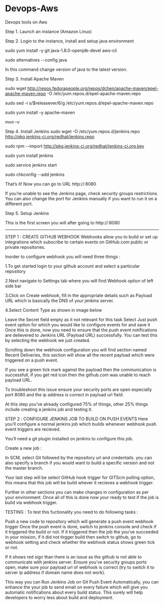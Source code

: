 # Devops-Aws
Devops tools on Aws

 Step 1.  Launch an instance (Amazon Linux) 

Step 2.  Login to the instance, install and setup java environment 

sudo yum install -y git  java-1.8.0-openjdk-devel aws-cli

sudo alternatives --config java

In this command change version of java to the latest version.

Step 3. Install Apache Maven 

sudo wget http://repos.fedorapeople.org/repos/dchen/apache-maven/epel-apache-maven.repo -O /etc/yum.repos.d/epel-apache-maven.repo

sudo sed -i s/\$releasever/6/g /etc/yum.repos.d/epel-apache-maven.repo

sudo yum install -y apache-maven

mvn –v

Step 4.  Install Jenkins 
sudo wget -O /etc/yum.repos.d/jenkins.repo http://pkg.jenkins-ci.org/redhat/jenkins.repo

sudo rpm --import http://pkg.jenkins-ci.org/redhat/jenkins-ci.org.key

sudo yum install jenkins

sudo service jenkins start

sudo chkconfig --add jenkins

That’s it! Now you can go to URL http://<instance ip>:8080

If you’re unable to see the Jenkins page, check security groups restrictions. You can also change the port for Jenkins manually if you want to run it on a different port.

Step 5. Setup Jenkins

This is the first screen you will after going to http://<instance ip>:8080

-----------------------------------------------------------------------------------------------------------------------------
STEP 1 :  CREATE GITHUB WEBHOOK
Webhooks allow you to build or set up integrations which subscribe to certain events on GitHub.com public or private repositories.

Inorder to configure webhook you will need three things :

1.To get started login to your github account and select a particular repository

2.Next navigate to Settings tab where you will find Webhook option of left side bar

3.Click on Create webhook, fill in the appropriate details such as Payload URL which is basically the DNS of your jenkins server.

4.Select Content Type as shown in image below




Leave the Secret field empty as it not relevant for this task 
Select Just push event option for which you would like to configure events for and save it
Once this is done, now you need to ensure that the push event notifications are delievered to Jenkins URL (Payload URL) successfully. You can test this by selecting the webhook we just created.

Scrolling down the webhook configuration you will find section named Recent Deliveries, this section will show all the recent payload which were triggered on a push event. 

If you see a green tick mark against the payload then the communication is successfull, if you get red icon then the github.com was unable to reach payload URL.

To troubleshoot this issue ensure your security ports are open especially port 8080 and the ip address is correct in payload url field.


At this step you’ve already configured 75% of things, other 25% things include creating a jenkins job and testing it.

 

STEP 2 : CONFIGURE JENKINS JOB TO BUILD ON PUSH EVENTS
Here you’ll configure a normal jenkins job which builds whenever webhook push event triggers are recieved.

You’ll need a git plugin installed on jenkins to configure this job.

Create a new job :



In SCM, select Git followed by the repository url and credentails. you can also specify a branch if you would want to build a specific version and not the master branch.



Your last step will be select GitHub hook trigger for GITScm polling option, this means that this job will be build whever it recieves a webhook trigger.



Further in other sections you can make changes in configuration as per your environment. Once all of this is done now your ready to test if the job is build via webhook trigger.

TESTING :
To test this fuctionality you need to do following tasks :

Push a new code to repository which will generate a push event webhook tirgger
Once the push event is done, switch to jenkins console and check if it triggered the build or not.
If it triggered then the job the you’ve succeeded in your mission, if it did not tirgger build then switch to github, go to webhook setting and check whether the webhook status shows green tick or not.


If it shows red sign than there is an issue as the github is not able to communicate with jenkins server. Ensure you’ve security groups ports open, make sure your payload url of webhook is correct (try to switch it to server ip address if domain name does not work).

This way you can Run Jenkins Job on Git Push Event Automatically, you can enhance the your job to send email on every failure which will give you automatic notifications about every build status. This surely will help developers to worry less about build and deployment.



